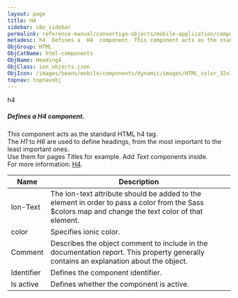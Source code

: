 ```yaml
---
layout: page
title: H4
sidebar: c8o_sidebar
permalink: reference-manual/convertigo-objects/mobile-application/components/html-components/h4/
metadesc: h4  Defines a  H4  component. This component acts as the standard HTML h4 tag. The  H1  to  H6  are used to define headings, from the most important t
ObjGroup: HTML
ObjCatName: html-components
ObjName: Heading4
ObjClass: ion_objects.json
ObjIcon: /images/beans/mobile/components/dynamic/images/HTML_color_32x32.png
topnav: topnavobj
---
```

h4<br/>

##### Defines a <i>H4</i> component.<br/>
This component acts as the standard HTML h4 tag.<br/>
The <i>H1</i> to <i>H6</i> are used to define headings, from the most important to the least important ones.<br/>
Use them for pages Titles for example. Add <i>Text</i> components inside.<br/>
 For more information: <a href='https://www.w3schools.com/tags/tag_hn.asp'>H4</a>.

Name | Description 
--- | ---
Ion-Text | The ion-text attribute should be added to the element in order to pass a color from the Sass $colors map and change the text color of that element.
color | Specifies ionic color.
Comment | Describes the object comment to include in the documentation report.  This property generally contains an explanation about the object. 
Identifier | Defines the component identifier.  
Is active | Defines whether the component is active. 

